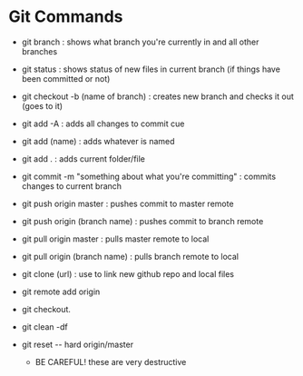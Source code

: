# Git Commands

- git branch : shows what branch you're currently in and all other branches
- git status : shows status of new files in current branch (if things have been committed or not)

- git checkout -b (name of branch) : creates new branch and checks it out (goes to it)


- git add -A : adds all changes to commit cue
- git add (name) : adds whatever is named
- git add . : adds current folder/file


- git commit -m "something about what you're committing" : commits changes to current branch


- git push origin master : pushes commit to master remote
- git push origin (branch name) : pushes commit to branch remote


- git pull origin master : pulls master remote to local
- git pull origin (branch name) : pulls branch remote to local


- git clone (url) : use to link new github repo and local files


- git remote add origin


- git checkout.
- git clean -df
- git reset -- hard origin/master
  - BE CAREFUL! these are very destructive
